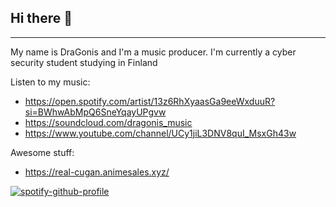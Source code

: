 ## Hi there 👋 
__________________________________________________________________

My name is DraGonis and I'm a music producer. I'm currently a cyber security student studying in Finland

Listen to my music:
- https://open.spotify.com/artist/13z6RhXyaasGa9eeWxduuR?si=BWhwAbMpQ6SneYqayUPgvw
- https://soundcloud.com/dragonis_music
- https://www.youtube.com/channel/UCy1jiL3DNV8quI_MsxGh43w

Awesome stuff:
- https://real-cugan.animesales.xyz/

[![spotify-github-profile](https://spotify-github-profile.vercel.app/api/view?uid=yunweicui&cover_image=true&theme=default&bar_color=9656f5)](https://spotify-github-profile.vercel.app/api/view?uid=yunweicui&redirect=true)
<!--
**dragonisdev/dragonisdev** is a ✨ _special_ ✨ repository because its `README.md` (this file) appears on your GitHub profile.

Here are some ideas to get you started:

- 🔭 I’m currently working on ...
- 🌱 I’m currently learning ...
- 👯 I’m looking to collaborate on ...
- 🤔 I’m looking for help with ...
- 💬 Ask me about ...
- 📫 How to reach me: ...
- 😄 Pronouns: ...
- ⚡ Fun fact: ...
-->

